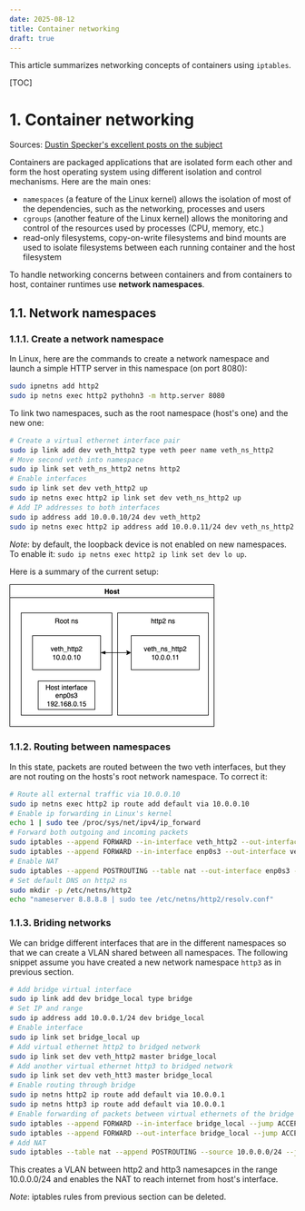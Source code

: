 ```yaml
---
date: 2025-08-12
title: Container networking
draft: true
---
```


This article summarizes networking concepts of containers using `iptables`.

[TOC]

# 1. Container networking

Sources: [Dustin Specker's excellent posts on the subject](https://dustinspecker.com/posts/ipvs-how-kubernetes-services-direct-traffic-to-pods/)

Containers are packaged applications that are isolated form each other and form the host operating system using different isolation and control mechanisms. Here are the main ones:

- `namespaces` (a feature of the Linux kernel) allows the isolation of most of the dependencies, such as the networking, processes and users
- `cgroups` (another feature of the Linux kernel) allows the monitoring and control of the resources used by processes (CPU, memory, etc.)
- read-only filesystems, copy-on-write filesystems and bind mounts are used to isolate filesystems between each running container and the host filesystem

To handle networking concerns between containers and from containers to host, container runtimes use **network namespaces**.

## 1.1. Network namespaces

### 1.1.1. Create a network namespace

In Linux, here are the commands to create a network namespace and launch a simple HTTP server in this namespace (on port 8080):

```bash
sudo ipnetns add http2
sudo ip netns exec http2 pythohn3 -m http.server 8080
```

To link two namespaces, such as the root namespace (host's one) and the new one:

```bash
# Create a virtual ethernet interface pair
sudo ip link add dev veth_http2 type veth peer name veth_ns_http2
# Move second veth into namespace
sudo ip link set veth_ns_http2 netns http2
# Enable interfaces
sudo ip link set dev veth_http2 up
sudo ip netns exec http2 ip link set dev veth_ns_http2 up
# Add IP addresses to both interfaces
sudo ip address add 10.0.0.10/24 dev veth_http2
sudo ip netns exec http2 ip address add 10.0.0.11/24 dev veth_ns_http2
```

_Note_: by default, the loopback device is not enabled on new namespaces. To enable it: `sudo ip netns exec http2 ip link set dev lo up`.

Here is a summary of the current setup:

![Network namespaces](./images/container-networking_01.png)


### 1.1.2. Routing between namespaces

In this state, packets are routed between the two veth interfaces, but they are not routing on the hosts's root network namespace. To correct it:

```bash
# Route all external traffic via 10.0.0.10
sudo ip netns exec http2 ip route add default via 10.0.0.10
# Enable ip forwarding in Linux's kernel
echo 1 | sudo tee /proc/sys/net/ipv4/ip_forward
# Forward both outgoing and incoming packets
sudo iptables --append FORWARD --in-interface veth_http2 --out-interface enp0s3 --jump ACCEPT
sudo iptables --append FORWARD --in-interface enp0s3 --out-interface veth_http2 --jump ACCEPT
# Enable NAT
sudo iptables --append POSTROUTING --table nat --out-interface enp0s3 --jump MASQUERADE
# Set default DNS on http2 ns
sudo mkdir -p /etc/netns/http2
echo "nameserver 8.8.8.8 | sudo tee /etc/netns/http2/resolv.conf"
```

### 1.1.3. Briding networks

We can bridge different interfaces that are in the different namespaces so that we can create a VLAN shared between all namespaces. The following snippet assume you have created a new network namespace `http3` as in previous section.

```bash
# Add bridge virtual interface
sudo ip link add dev bridge_local type bridge
# Set IP and range
sudo ip address add 10.0.0.1/24 dev bridge_local
# Enable interface
sudo ip link set bridge_local up
# Add virtual ethernet http2 to bridged network
sudo ip link set dev veth_http2 master bridge_local
# Add another virtual ethernet http3 to bridged network
sudo ip link set dev veth_htt3 master bridge_local
# Enable routing through bridge
sudo ip netns http2 ip route add default via 10.0.0.1
sudo ip netns http3 ip route add default via 10.0.0.1
# Enable forwarding of packets between virtual ethernets of the bridge
sudo iptables --append FORWARD --in-interface bridge_local --jump ACCEPT
sudo iptables --append FORWARD --out-interface bridge_local --jump ACCEPT
# Add NAT
sudo iptables --table nat --append POSTROUTING --source 10.0.0.0/24 --jump MASQUERADE
```

This creates a VLAN between http2 and http3 namesapces in the range 10.0.0.0/24 and enables the NAT to reach internet from host's interface.

_Note_: iptables rules from previous section can be deleted.
